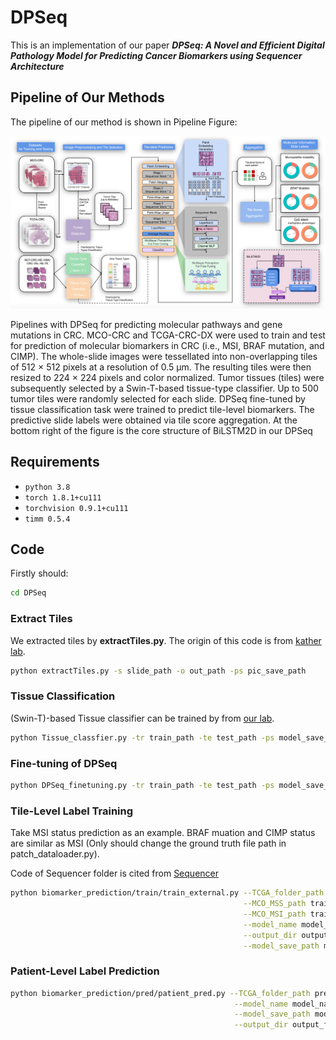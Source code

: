 # DPSeq

This is an implementation of our paper ***DPSeq: A Novel and Efficient Digital Pathology Model for Predicting Cancer Biomarkers using Sequencer 
Architecture***

## Pipeline of Our Methods

The pipeline of our method is shown in Pipeline Figure:

![Pipeline Figure](/figures/pipeline.png)

Pipelines with DPSeq for predicting molecular pathways and gene mutations in CRC. MCO-CRC and TCGA-CRC-DX were used to train and test for prediction of 
molecular biomarkers in CRC (i.e., MSI, BRAF mutation, and CIMP). The whole-slide images were tessellated into non-overlapping tiles of 512 × 512 pixels at a resolution of 0.5 µm. The resulting tiles were then resized to 224 × 224 pixels and color normalized. Tumor tissues (tiles) were subsequently selected by a Swin-T-based tissue-type classifier. Up to 500 tumor tiles were randomly selected for each slide. DPSeq fine-tuned by tissue classification task were trained to predict tile-level biomarkers. The predictive slide labels were obtained via tile score aggregation. At the bottom right of the figure is the core structure of BiLSTM2D in our DPSeq

## Requirements

- ``python 3.8``
- ``torch 1.8.1+cu111``
- ``torchvision 0.9.1+cu111``
- ``timm 0.5.4``

## Code

Firstly should:

```bash
cd DPSeq
```

### **Extract Tiles**

We extracted tiles by **extractTiles.py**. The origin of this code is from [kather lab](https://github.com/KatherLab/preProcessing).

```bash
python extractTiles.py -s slide_path -o out_path -ps pic_save_path
```

### **Tissue Classification**

(Swin-T)-based Tissue classifier can be trained by from [our lab](https://github.com/Boomwwe/SOTA_MSI_prediction).

```bash
python Tissue_classfier.py -tr train_path -te test_path -ps model_save_path 
```

### **Fine-tuning of DPSeq**

```bash
python DPSeq_finetuning.py -tr train_path -te test_path -ps model_save_path
```

### **Tile-Level Label Training**

Take MSI status prediction as an example. BRAF muation and CIMP status are similar as MSI (Only should change the ground truth file path in patch_dataloader.py). 

Code of Sequencer folder is cited from [Sequencer](https://github.com/okojoalg/sequencer)

```bash
python biomarker_prediction/train/train_external.py --TCGA_folder_path test_folder_path\
                                                    --MCO_MSS_path train_folder_path_with_MSS\
                                                    --MCO_MSI_path train_folder_path_with_MSI\
                                                    --model_name model_name\
                                                    --output_dir output_folder\
                                                    --model_save_path model_save_path
```


### **Patient-Level Label Prediction**

```bash
python biomarker_prediction/pred/patient_pred.py --TCGA_folder_path prediction_folder_path\
                                                  --model_name model_name\
                                                  --model_save_path model_save_path\
                                                  --output_dir output_folder
```
